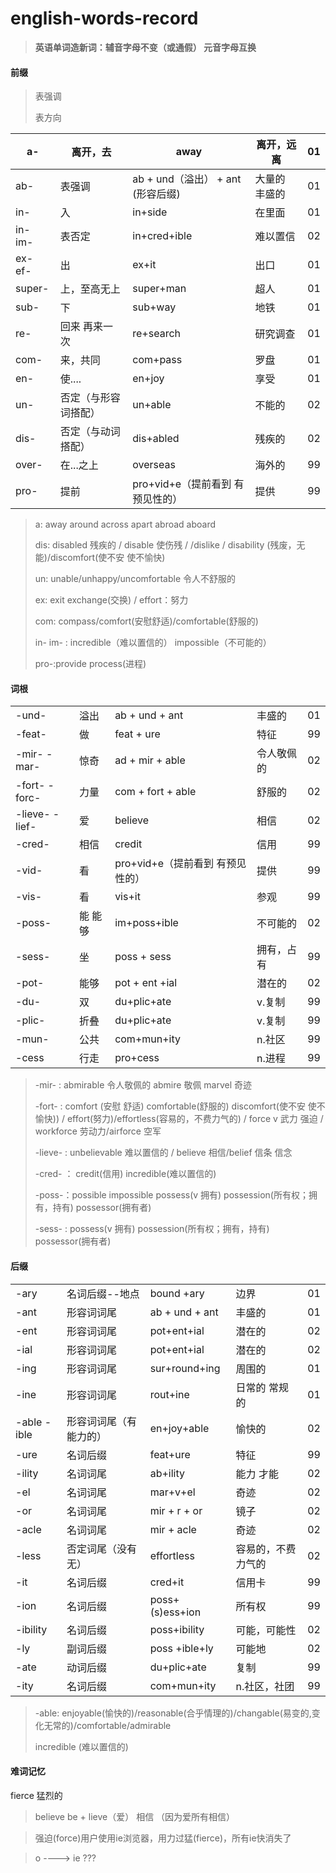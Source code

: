 # english-words-record

> **英语单词造新词：辅音字母不变（或通假） 元音字母互换**

#### 前缀

> 表强调
>
> 表方向



| a-       | 离开，去             | away                              | 离开，远离     | 01   |
| -------- | -------------------- | --------------------------------- | -------------- | ---- |
| ab-      | 表强调               | ab + und（溢出） + ant (形容后缀) | 大量的  丰盛的 | 01   |
| in-      | 入                   | in+side                           | 在里面         | 01   |
| in-  im- | 表否定               | in+cred+ible                      | 难以置信       | 02   |
| ex-  ef- | 出                   | ex+it                             | 出口           | 01   |
| super-   | 上，至高无上         | super+man                         | 超人           | 01   |
| sub-     | 下                   | sub+way                           | 地铁           | 01   |
| re-      | 回来 再来一次        | re+search                         | 研究调查       | 01   |
| com-     | 来，共同             | com+pass                          | 罗盘           | 01   |
| en-      | 使....               | en+joy                            | 享受           | 01   |
| un-      | 否定（与形容词搭配） | un+able                           | 不能的         | 02   |
| dis-     | 否定（与动词搭配）   | dis+abled                         | 残疾的         | 02   |
| over-    | 在...之上            | overseas                          | 海外的         | 99   |
| pro-     | 提前                 | pro+vid+e（提前看到 有预见性的）  | 提供           | 99   |

> a:  away around across apart abroad  aboard
>
> dis: disabled  残疾的 /  disable 使伤残  / /dislike / disability (残废，无能)/discomfort(使不安 使不愉快)
>
> un: unable/unhappy/uncomfortable 令人不舒服的
>
> ex: exit exchange(交换) / effort：努力
>
> com: compass/comfort(安慰舒适)/comfortable(舒服的)
>
> in-  im- : incredible（难以置信的） impossible（不可能的）
>
> pro-:provide  process(进程)



#### 词根



|                 |         |                                  |            |      |
| --------------- | ------- | -------------------------------- | ---------- | ---- |
| -und-           | 溢出    | ab + und + ant                   | 丰盛的     | 01   |
| -feat-          | 做      | feat + ure                       | 特征       | 99   |
| -mir-  -mar-    | 惊奇    | ad + mir + able                  | 令人敬佩的 | 02   |
| -fort-  -forc-  | 力量    | com + fort + able                | 舒服的     | 02   |
| -lieve-  -lief- | 爱      | believe                          | 相信       | 02   |
| -cred-          | 相信    | credit                           | 信用       | 99   |
| -vid-           | 看      | pro+vid+e（提前看到 有预见性的） | 提供       | 99   |
| -vis-           | 看      | vis+it                           | 参观       | 99   |
| -poss-          | 能 能够 | im+poss+ible                     | 不可能的   | 02   |
| -sess-          | 坐      | poss + sess                      | 拥有，占有 | 99   |
| -pot-           | 能够    | pot + ent +ial                   | 潜在的     | 02   |
| -du-            | 双      | du+plic+ate                      | v.复制     | 99   |
| -plic-          | 折叠    | du+plic+ate                      | v.复制     | 99   |
| -mun-           | 公共    | com+mun+ity                      | n.社区     | 99   |
| -cess           | 行走    | pro+cess                         | n.进程     | 99   |



> -mir-  :  abmirable  令人敬佩的    abmire  敬佩  marvel 奇迹
>
> -fort- : comfort (安慰 舒适)  comfortable(舒服的) discomfort(使不安 使不愉快)) / effort(努力)/effortless(容易的，不费力气的) / force v 武力 强迫 / workforce 劳动力/airforce 空军
>
> -lieve- : unbelievable  难以置信的  / believe 相信/belief 信条  信念
>
> -cred- ： credit(信用)  incredible(难以置信的)
>
> -poss-：possible  impossible  possess(v 拥有)  possession(所有权；拥有，持有) possessor(拥有者)
>
> -sess- : possess(v 拥有)  possession(所有权；拥有，持有) possessor(拥有者)

#### 后缀


|              |                        |                 |                    |      |
| ------------ | ---------------------- | --------------- | ------------------ | ---- |
| -ary         | 名词后缀--地点         | bound +ary      | 边界               | 01   |
| -ant         | 形容词词尾             | ab + und + ant  | 丰盛的             | 01   |
| -ent         | 形容词词尾             | pot+ent+ial     | 潜在的             | 02   |
| -ial         | 形容词词尾             | pot+ent+ial     | 潜在的             | 02   |
| -ing         | 形容词词尾             | sur+round+ing   | 周围的             | 01   |
| -ine         | 形容词词尾             | rout+ine        | 日常的 常规的      | 01   |
| -able  -ible | 形容词词尾（有能力的） | en+joy+able     | 愉快的             | 02   |
| -ure         | 名词后缀               | feat+ure        | 特征               | 99   |
| -ility       | 名词词尾               | ab+ility        | 能力 才能          | 02   |
| -el          | 名词词尾               | mar+v+el        | 奇迹               | 02   |
| -or          | 名词词尾               | mir + r + or    | 镜子               | 02   |
| -acle        | 名词词尾               | mir + acle      | 奇迹               | 02   |
| -less        | 否定词尾（没有 无）    | effortless      | 容易的，不费力气的 | 02   |
| -it          | 名词后缀               | cred+it         | 信用卡             | 99   |
| -ion         | 名词后缀               | poss+(s)ess+ion | 所有权             | 99   |
| -ibility     | 名词后缀               | poss+ibility    | 可能，可能性       | 02   |
| -ly          | 副词后缀               | poss +ible+ly   | 可能地             | 02   |
| -ate         | 动词后缀               | du+plic+ate     | 复制               | 99   |
| -ity         | 名词后缀               | com+mun+ity     | n.社区，社团       | 99   |

> -able: enjoyable(愉快的)/reasonable(合乎情理的)/changable(易变的,变化无常的)/comfortable/admirable
>
> incredible (难以置信的)



#### 难词记忆

fierce  猛烈的  

> believe  be + lieve（爱） 相信  （因为爱所有相信）


> 强迫(force)用户使用ie浏览器，用力过猛(fierce)，所有ie快消失了


> o  ----> ie ???



